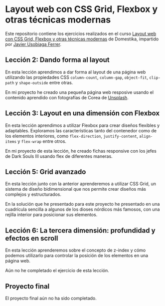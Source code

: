 # Layout web con CSS Grid, Flexbox y otras técnicas modernas

Este repositorio contiene los ejercicios realizados en el curso [Layout web con CSS Grid, Flexbox y otras técnicas modernas](https://www.domestika.org/es/courses/389-layout-web-con-css-grid-flexbox-y-otras-tecnicas-modernas) de Domestika, impartido por [Javier Usobiaga Ferrer](https://www.domestika.org/es/htmlboy).

## Lección 2: Dando forma al layout

En esta lección aprendimos a dar forma al layout de una página web utilizando las propiedades CSS `column-count`, `column-gap`, `object-fit`, `clip-path` y `shape-outside` entre otras.

En mi proyecto he creado una pequeña página web resposive usando el contenido aprendido con fotografías de Corea de [Unsplash](https://unsplash.com/es).

## Lección 3: Layout en una dimensión con Flexbox

En esta lección aprendimos a utilizar Flexbox para crear diseños flexibles y adaptables. Exploramos las características tanto del contenedor como de los elementos interiores, como `flex-direction`, `justify-content`, `align-items` y `flex-wrap` entre otros.

En mi proyecto de esta lección, he creado fichas responsive con los jefes de Dark Souls III usando flex de diferentes maneras.

## Lección 5: Grid avanzado

En esta lección junto con la anterior aprenderemos a utilizar CSS Grid, un sistema de diseño bidimensional que nos permite crear diseños más complejos y estructurados. 

En la solución que he presentado para este proyecto he presentado en una cuadrícula sencilla a algunos de los dioses nórdicos más famosos, con una rejilla interior para posicionar sus elementos.

## Lección 6: La tercera dimensión: profundidad y efectos en scroll

En esta lección aprenderemos sobre el concepto de z-index y cómo podemos utilizarlo para controlar la posición de los elementos en una página web.

Aún no he completado el ejercicio de esta lección.

## Proyecto final

El proyecto final aún no ha sido completado. 

